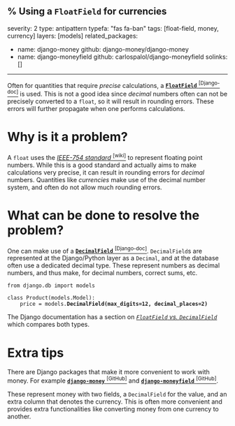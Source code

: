 % Using a `FloatField` for currencies
---
severity: 2
type: antipattern
typefa: "fas fa-ban"
tags: [float-field, money, currency]
layers: [models]
related_packages:
 - name: django-money
   github: django-money/django-money
 - name: django-moneyfield
   github: carlospalol/django-moneyfield
solinks: []
---

Often for quantities that require *precise* calculations, a [**`FloatField`**&nbsp;<sup>[Django-doc]</sup>](https://docs.djangoproject.com/en/dev/ref/models/fields/#floatfield)
is used. This is not a good idea since *decimal* numbers often can not be precisely
converted to a `float`, so it will result in rounding errors. These errors will
further propagate when one performs calculations.

# Why is it a problem?

A `float` uses the [*IEEE-754 standard*&nbsp;<sup>[wiki]</sup>](https://en.wikipedia.org/wiki/IEEE_754)
to represent floating point numbers. While this is a good standard and actually
aims to make calculations very precise, it can result in rounding errors for
*decimal* numbers. Quantities like *currencies* make use of the decimal number
system, and often do not allow much rounding errors.

# What can be done to resolve the problem?

One can make use of a [**`DecimalField`**&nbsp;<sup>[Django-doc]</sup>](https://docs.djangoproject.com/en/dev/ref/models/fields/#decimalfield).
`DecimalField`s are represented at the Django/Python layer as a `Decimal`, and
at the database often use a dedicated decimal type. These represent numbers as
decimal numbers, and thus make, for decimal numbers, correct sums, etc.

<pre class="python"><code>from django.db import models

class Product(models.Model):
    price = models.<b>DecimalField(max_digits=12, decimal_places=2)</b></code></pre>

The Django documentation has a section on [*`FloatField` vs. `DecimalField`*](https://docs.djangoproject.com/en/dev/ref/models/fields/#floatfield-vs-decimalfield)
which compares both types.

# Extra tips

There are Django packages that make it more convenient to work with money. For
example [**`django-money`**&nbsp;<sup>[GitHub]</sup>](https://github.com/django-money/django-money/)
and [**`django-moneyfield`**&nbsp;<sup>[GitHub]</sup>](https://github.com/carlospalol/django-moneyfield).

These represent money with two fields, a `DecimalField` for the value, and an
extra column that denotes the currency. This is often more convenient and
provides extra functionalities like converting money from one currency to
another.
